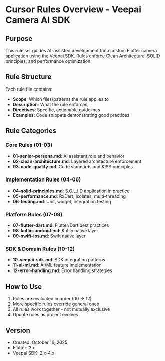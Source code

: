# Cursor Rules Overview - Veepai Camera AI SDK

## Purpose
This rule set guides AI-assisted development for a custom Flutter camera application using the Veepai SDK. Rules enforce Clean Architecture, SOLID principles, and performance optimization.

## Rule Structure
Each rule file contains:
- **Scope**: Which files/patterns the rule applies to
- **Description**: What the rule enforces
- **Directives**: Specific, actionable guidelines
- **Examples**: Code snippets demonstrating good practices

## Rule Categories

### Core Rules (01-03)
- **01-senior-persona.md**: AI assistant role and behavior
- **02-clean-architecture.md**: Layered architecture enforcement
- **03-code-quality.md**: Code standards and KISS principles

### Implementation Rules (04-06)
- **04-solid-principles.md**: S.O.L.I.D application in practice
- **05-performance.md**: RxDart, Isolates, multi-threading
- **06-testing.md**: Unit, widget, integration testing

### Platform Rules (07-09)
- **07-flutter-dart.md**: Flutter/Dart best practices
- **08-kotlin-android.md**: Kotlin native layer
- **09-swift-ios.md**: Swift native layer

### SDK & Domain Rules (10-12)
- **10-veepai-sdk.md**: SDK integration patterns
- **11-ai-ml.md**: AI/ML feature implementation
- **12-error-handling.md**: Error handling strategies

## How to Use
1. Rules are evaluated in order (00 → 12)
2. More specific rules override general ones
3. All rules work together - not mutually exclusive
4. Update rules as project evolves

## Version
- Created: October 16, 2025
- Flutter: 3.x
- Veepai SDK: 2.x-4.x

